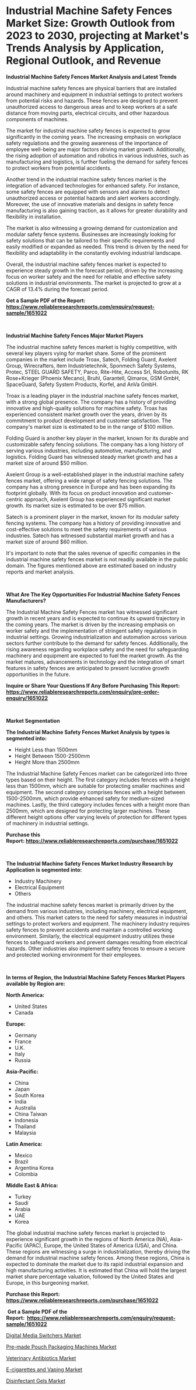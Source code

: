 <p><h1>Industrial Machine Safety Fences Market Size: Growth Outlook from 2023 to 2030, projecting at Market's Trends Analysis by Application, Regional Outlook, and Revenue</h1></p><p><strong>Industrial Machine Safety Fences Market Analysis and Latest Trends</strong></p>
<p><p>Industrial machine safety fences are physical barriers that are installed around machinery and equipment in industrial settings to protect workers from potential risks and hazards. These fences are designed to prevent unauthorized access to dangerous areas and to keep workers at a safe distance from moving parts, electrical circuits, and other hazardous components of machines.</p><p>The market for industrial machine safety fences is expected to grow significantly in the coming years. The increasing emphasis on workplace safety regulations and the growing awareness of the importance of employee well-being are major factors driving market growth. Additionally, the rising adoption of automation and robotics in various industries, such as manufacturing and logistics, is further fueling the demand for safety fences to protect workers from potential accidents.</p><p>Another trend in the industrial machine safety fences market is the integration of advanced technologies for enhanced safety. For instance, some safety fences are equipped with sensors and alarms to detect unauthorized access or potential hazards and alert workers accordingly. Moreover, the use of innovative materials and designs in safety fence manufacturing is also gaining traction, as it allows for greater durability and flexibility in installation.</p><p>The market is also witnessing a growing demand for customization and modular safety fence systems. Businesses are increasingly looking for safety solutions that can be tailored to their specific requirements and easily modified or expanded as needed. This trend is driven by the need for flexibility and adaptability in the constantly evolving industrial landscape.</p><p>Overall, the industrial machine safety fences market is expected to experience steady growth in the forecast period, driven by the increasing focus on worker safety and the need for reliable and effective safety solutions in industrial environments. The market is projected to grow at a CAGR of 13.4% during the forecast period.</p></p>
<p><strong>Get a Sample PDF of the Report:&nbsp; <a href="https://www.reliableresearchreports.com/enquiry/request-sample/1651022">https://www.reliableresearchreports.com/enquiry/request-sample/1651022</a></strong></p>
<p>&nbsp;</p>
<p><strong>Industrial Machine Safety Fences Major Market Players</strong></p>
<p><p>The industrial machine safety fences market is highly competitive, with several key players vying for market share. Some of the prominent companies in the market include Troax, Satech, Folding Guard, Axelent Group, Wirecrafters, item Industrietechnik, Sponmech Safety Systems, Protec, STEEL GUARD SAFETY, Parco, Rite-Hite, Access Srl, Robotunits, RK Rose+Krieger (Phoenix Mecano), Bruhl, Garantell, Qimarox, GSM GmbH, SpaceGuard, Safety System Products, Korfel, and AnVa GmbH. </p><p>Troax is a leading player in the industrial machine safety fences market, with a strong global presence. The company has a history of providing innovative and high-quality solutions for machine safety. Troax has experienced consistent market growth over the years, driven by its commitment to product development and customer satisfaction. The company's market size is estimated to be in the range of $100 million.</p><p>Folding Guard is another key player in the market, known for its durable and customizable safety fencing solutions. The company has a long history of serving various industries, including automotive, manufacturing, and logistics. Folding Guard has witnessed steady market growth and has a market size of around $50 million.</p><p>Axelent Group is a well-established player in the industrial machine safety fences market, offering a wide range of safety fencing solutions. The company has a strong presence in Europe and has been expanding its footprint globally. With its focus on product innovation and customer-centric approach, Axelent Group has experienced significant market growth. Its market size is estimated to be over $75 million.</p><p>Satech is a prominent player in the market, known for its modular safety fencing systems. The company has a history of providing innovative and cost-effective solutions to meet the safety requirements of various industries. Satech has witnessed substantial market growth and has a market size of around $60 million.</p><p>It's important to note that the sales revenue of specific companies in the industrial machine safety fences market is not readily available in the public domain. The figures mentioned above are estimated based on industry reports and market analysis.</p></p>
<p>&nbsp;</p>
<p><strong>What Are The Key Opportunities For Industrial Machine Safety Fences Manufacturers?</strong></p>
<p><p>The Industrial Machine Safety Fences market has witnessed significant growth in recent years and is expected to continue its upward trajectory in the coming years. The market is driven by the increasing emphasis on worker safety and the implementation of stringent safety regulations in industrial settings. Growing industrialization and automation across various sectors further contribute to the demand for safety fences. Additionally, the rising awareness regarding workplace safety and the need for safeguarding machinery and equipment are expected to fuel the market growth. As the market matures, advancements in technology and the integration of smart features in safety fences are anticipated to present lucrative growth opportunities in the future.</p></p>
<p><strong>Inquire or Share Your Questions If Any Before Purchasing This Report: <a href="https://www.reliableresearchreports.com/enquiry/pre-order-enquiry/1651022">https://www.reliableresearchreports.com/enquiry/pre-order-enquiry/1651022</a></strong></p>
<p>&nbsp;</p>
<p><strong>Market Segmentation</strong></p>
<p><strong>The Industrial Machine Safety Fences Market Analysis by types is segmented into:</strong></p>
<p><ul><li>Height Less than 1500mm</li><li>Height Between 1500-2500mm</li><li>Height More than 2500mm</li></ul></p>
<p><p>The Industrial Machine Safety Fences market can be categorized into three types based on their height. The first category includes fences with a height less than 1500mm, which are suitable for protecting smaller machines and equipment. The second category comprises fences with a height between 1500-2500mm, which provide enhanced safety for medium-sized machines. Lastly, the third category includes fences with a height more than 2500mm, which are designed for protecting larger machines. These different height options offer varying levels of protection for different types of machinery in industrial settings.</p></p>
<p><strong>Purchase this Report:&nbsp;<a href="https://www.reliableresearchreports.com/purchase/1651022">https://www.reliableresearchreports.com/purchase/1651022</a></strong></p>
<p>&nbsp;</p>
<p><strong>The Industrial Machine Safety Fences Market Industry Research by Application is segmented into:</strong></p>
<p><ul><li>Industry Machinery</li><li>Electrical Equipment</li><li>Others</li></ul></p>
<p><p>The industrial machine safety fences market is primarily driven by the demand from various industries, including machinery, electrical equipment, and others. This market caters to the need for safety measures in industrial settings to protect workers and equipment. The machinery industry requires safety fences to prevent accidents and maintain a controlled working environment. Similarly, the electrical equipment industry utilizes these fences to safeguard workers and prevent damages resulting from electrical hazards. Other industries also implement safety fences to ensure a secure and protected working environment for their employees.</p></p>
<p>&nbsp;</p>
<p><strong>In terms of Region, the Industrial Machine Safety Fences Market Players available by Region are:</strong></p>
<p>
    <p> <strong> North America: </strong>
        <ul>
            <li>United States</li>
            <li>Canada</li>
        </ul>
        </p> 
    <p> <strong> Europe: </strong>
        <ul>
            <li>Germany</li>
            <li>France</li>
            <li>U.K.</li>
            <li>Italy</li>
            <li>Russia</li>
        </ul>
        </p> 
    <p> <strong> Asia-Pacific: </strong>
        <ul>
            <li>China</li>
            <li>Japan</li>
            <li>South Korea</li>
            <li>India</li>
            <li>Australia</li>
            <li>China Taiwan</li>
            <li>Indonesia</li>
            <li>Thailand</li>
            <li>Malaysia</li>
        </ul>
        </p> 
    <p> <strong> Latin America: </strong>
        <ul>
            <li>Mexico</li>
            <li>Brazil</li>
            <li>Argentina Korea</li>
            <li>Colombia</li>
        </ul>
        </p> 
    <p> <strong> Middle East & Africa: </strong>
        <ul>
            <li>Turkey</li>
            <li>Saudi</li>
            <li>Arabia</li>
            <li>UAE</li>
            <li>Korea</li>
        </ul>
    </p>
    </p>
<p><p>The global industrial machine safety fences market is projected to experience significant growth in the regions of North America (NA), Asia-Pacific (APAC), Europe, the United States of America (USA), and China. These regions are witnessing a surge in industrialization, thereby driving the demand for industrial machine safety fences. Among these regions, China is expected to dominate the market due to its rapid industrial expansion and high manufacturing activities. It is estimated that China will hold the largest market share percentage valuation, followed by the United States and Europe, in this burgeoning market.</p></p>
<p><strong>Purchase this Report: <a href="https://www.reliableresearchreports.com/purchase/1651022">https://www.reliableresearchreports.com/purchase/1651022</a></strong></p>
<p>&nbsp;<strong>Get a Sample PDF of the Report:&nbsp;&nbsp;<a href="https://www.reliableresearchreports.com/enquiry/request-sample/1651022">https://www.reliableresearchreports.com/enquiry/request-sample/1651022</a></strong></p>
<p><strong></strong></p>
<p><p><a href="https://medium.com/@mayrussel1912/digital-media-switchers-market-size-growth-forecast-2023-2030-b9120bc497ab">Digital Media Switchers Market</a></p><p><a href="https://www.linkedin.com/pulse/pre-made-pouch-packaging-machines-market-size-share-amp-trends/">Pre-made Pouch Packaging Machines Market</a></p><p><a href="https://www.linkedin.com/pulse/veterinary-antibiotics-market-size-growth-forecast-from/">Veterinary Antibiotics Market</a></p><p><a href="https://www.linkedin.com/pulse/decoding-e-cigarettes-vaping-market-deep-dive-latest-trends/">E-cigarettes and Vaping Market</a></p><p><a href="https://medium.com/@linneahilll6456/disinfectant-gels-market-analysis-its-cagr-market-segmentation-and-global-industry-overview-9000015281c5">Disinfectant Gels Market</a></p></p>